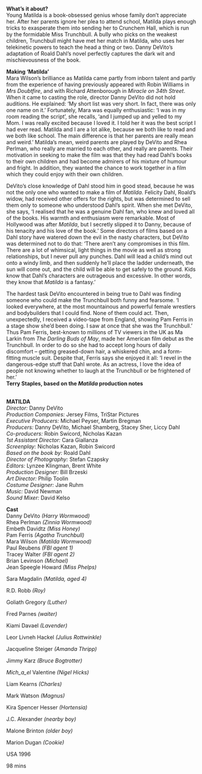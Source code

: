 

**What’s it about?**  
Young Matilda is a book-obsessed genius whose family don’t appreciate her. After her parents ignore her plea to attend school, Matilda plays enough tricks to exasperate them into sending her to Crunchem Hall, which is run by the formidable Miss Trunchbull.  A bully who picks on the weakest children, Trunchbull might have met her match in Matilda, who uses her telekinetic powers to teach the head a thing or two. Danny DeVito’s adaptation of Roald Dahl’s novel perfectly captures the dark wit and mischievousness of  the book.

**Making ‘Matilda’**  
Mara Wilson’s brilliance as Matilda came partly from inborn talent and partly from the experience of having previously appeared with Robin Williams in _Mrs Doubtfire_, and with Richard Attenborough in _Miracle on 34th Street_. When it came to casting the role, director Danny DeVito did not hold auditions. He explained: ‘My short list was very short. In fact, there was only one name on it.’ Fortunately, Mara was equally enthusiastic: ‘I was in my room reading the script’, she recalls, ‘and I jumped up and yelled to my Mom. I was really excited because I loved it. I told her it was the best script I had ever read. Matilda and I are a lot alike, because we both like to read and we both like school. The main difference is that her parents are really mean and weird.’ Matilda’s mean, weird parents are played by DeVito and Rhea Perlman, who really are married to each other, and really are parents. Their motivation in seeking to make the film was that they had read Dahl’s books to their own children and had become admirers of his mixture of humour and fright. In addition, they wanted the chance to work together in a film which they could enjoy with their own children.

DeVito’s close knowledge of Dahl stood him in good stead, because he was not the only one who wanted to make a film of _Matilda_. Felicity Dahl, Roald’s widow, had received other offers for the rights, but was determined to sell them only to someone who understood Dahl’s spirit. When she met DeVito, she says, ‘I realised that he was a genuine Dahl fan, who knew and loved all of the books. His warmth and enthusiasm were remarkable. Most of Hollywood was after _Matilda_, but I secretly slipped it to Danny, because of his tenacity and his love of the book.’ Some directors of films based on a Dahl story have watered down the evil in the nasty characters, but DeVito was determined not to do that: ‘There aren’t any compromises in this film. There are a lot of whimsical, light things in the movie as well as strong relationships, but I never pull any punches. Dahl will lead a child’s mind out onto a windy limb, and then suddenly he’ll place the ladder underneath, the sun will come out, and the child will be able to get safely to the ground. Kids know that Dahl’s characters are outrageous and excessive. In other words, they know that _Matilda_ is a fantasy.’

The hardest task DeVito encountered in being true to Dahl was finding someone who could make the Trunchbull both funny and fearsome. ‘I looked everywhere, at the most mountainous and powerful female wrestlers and bodybuilders that I could find. None of them could act. Then, unexpectedly, I received a video-tape from England, showing Pam Ferris in a stage show she’d been doing. I saw at once that she was the Trunchbull.’ Thus Pam Ferris, best-known to millions of TV viewers in the UK as Ma Larkin from _The Darling Buds of May_, made her American film debut as the Trunchbull. In order to do so she had to accept long hours of daily discomfort – getting greased-down hair, a whiskered chin, and a form-fitting muscle suit. Despite that, Ferris says she enjoyed it all: ‘I revel in the dangerous-edge stuff that Dahl wrote. As an actress, I love the idea of people not knowing whether to laugh at the Trunchbull or be frightened  of her.’  
**Terry Staples, based on the _Matilda_ production notes**
<br><br>

**MATILDA**<br>
_Director:_ Danny DeVito<br>
_Production Companies:_ Jersey Films,  TriStar Pictures<br>
_Executive Producers:_ Michael Peyser,  Martin Bregman<br>
_Producers:_ Danny DeVito, Michael Shamberg, Stacey Sher, Liccy Dahl<br>
_Co-producers:_ Robin Swicord, Nicholas Kazan<br>
_1st Assistant Director:_ Cara Giallanza<br>
_Screenplay:_ Nicholas Kazan, Robin Swicord<br>
_Based on the book by:_ Roald Dahl<br>
_Director of Photography:_ Stefan Czapsky<br>
_Editors:_ Lynzee Klingman, Brent White<br>
_Production Designer:_ Bill Brzeski<br>
_Art Director:_ Philip Toolin<br>
_Costume Designer:_ Jane Ruhm<br>
_Music:_ David Newman<br>
_Sound Mixer:_ David Kelso<br>

**Cast**<br>
Danny DeVito _(Harry Wormwood)_<br>
Rhea  Perlman _(Zinnia Wormwood)_<br>
Embeth  Davidtz _(Miss Honey)_<br>
Pam  Ferris _(Agatha Trunchbull)_<br>
Mara  Wilson _(Matilda Wormwood)_<br>
Paul  Reubens _(FBI agent 1)_<br>
Tracey  Walter _(FBI agent 2)_<br>
Brian  Levinson _(Michael)_<br>
Jean  Speegle  Howard _(Miss Phelps)_<br>

Sara  Magdalin _(Matilda, aged 4)_<br>

R.D. Robb _(Roy)_<br>

Goliath  Gregory _(Luther)_<br>

Fred  Parnes _(waiter)_<br>

Kiami  Davael _(Lavender)_<br>

Leor  Livneh  Hackel _(Julius Rottwinkle)_<br>

Jacqueline  Steiger _(Amanda Thripp)_<br>

Jimmy  Karz _(Bruce Bogtrotter)_<br>

_Mich_a_el_ Valentine _(Nigel Hicks)_<br>

Liam  Kearns _(Charles)_<br>

Mark  Watson _(Magnus)_<br>

Kira  Spencer  Hesser _(Hortensia)_<br>

J.C. Alexander _(nearby boy)_<br>

Malone  Brinton _(older boy)_<br>

Marion  Dugan _(Cookie)_<br>

USA 1996<br>

98 mins<br>
<br>
<!--stackedit_data:
eyJoaXN0b3J5IjpbMzU1MjYxMTg4XX0=
-->